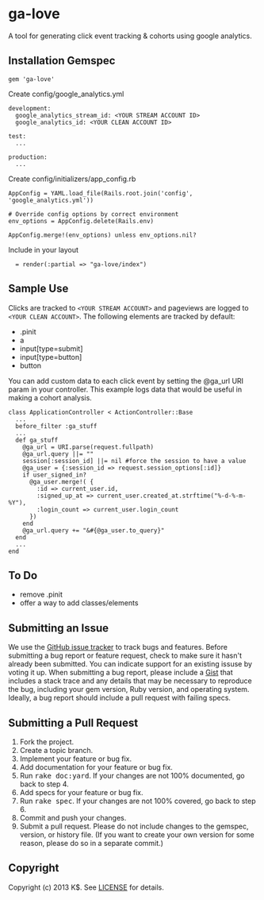 ga-love
====================
A tool for generating click event tracking & cohorts using google analytics.


Installation Gemspec
------------
	gem 'ga-love'
	
Create config/google_analytics.yml

    development:
      google_analytics_stream_id: <YOUR STREAM ACCOUNT ID>
      google_analytics_id: <YOUR CLEAN ACCOUNT ID>
    
    test:
      ...
  
    production:
      ...

Create config/initializers/app_config.rb

    AppConfig = YAML.load_file(Rails.root.join('config', 'google_analytics.yml'))

    # Override config options by correct environment
    env_options = AppConfig.delete(Rails.env)

    AppConfig.merge!(env_options) unless env_options.nil?

Include in your layout

      = render(:partial => "ga-love/index")

Sample Use
------------------
Clicks are tracked to `<YOUR STREAM ACCOUNT>` and pageviews are logged to `<YOUR CLEAN ACCOUNT>`. The following
elements are tracked by default:

  * .pinit
  * a
  * input[type=submit]
  * input[type=button] 
  * button

You can add custom data to each click event by setting the @ga_url URI param in your controller.  This example logs data that would be useful in making a cohort analysis.

    class ApplicationController < ActionController::Base
      ...
      before_filter :ga_stuff
      ...
      def ga_stuff
        @ga_url = URI.parse(request.fullpath)
        @ga_url.query ||= ""
        session[:session_id] ||= nil #force the session to have a value  
        @ga_user = {:session_id => request.session_options[:id]}
        if user_signed_in?
          @ga_user.merge!( {
            :id => current_user.id,
            :signed_up_at => current_user.created_at.strftime("%-d-%-m-%Y"),
            :login_count => current_user.login_count
          })
        end
        @ga_url.query += "&#{@ga_user.to_query}"    
      end
      ...
    end

To Do
------------------

  * remove .pinit
  * offer a way to add classes/elements


Submitting an Issue
-------------------
We use the [GitHub issue tracker](http://github.com/kdmny/ga-love/issues) to track bugs and
features. Before submitting a bug report or feature request, check to make sure it hasn't already
been submitted. You can indicate support for an existing issuse by voting it up. When submitting a
bug report, please include a [Gist](http://gist.github.com/) that includes a stack trace and any
details that may be necessary to reproduce the bug, including your gem version, Ruby version, and
operating system. Ideally, a bug report should include a pull request with failing specs.


Submitting a Pull Request
-------------------------
1. Fork the project.
2. Create a topic branch.
3. Implement your feature or bug fix.
4. Add documentation for your feature or bug fix.
5. Run <tt>rake doc:yard</tt>. If your changes are not 100% documented, go back to step 4.
6. Add specs for your feature or bug fix.
7. Run <tt>rake spec</tt>. If your changes are not 100% covered, go back to step 6.
8. Commit and push your changes.
9. Submit a pull request. Please do not include changes to the gemspec, version, or history file. (If you want to create your own version for some reason, please do so in a separate commit.)


Copyright
---------
Copyright (c) 2013 K$.
See [LICENSE](https://github.com/kdmny/ga-love/blob/master/LICENSE.md) for details.
